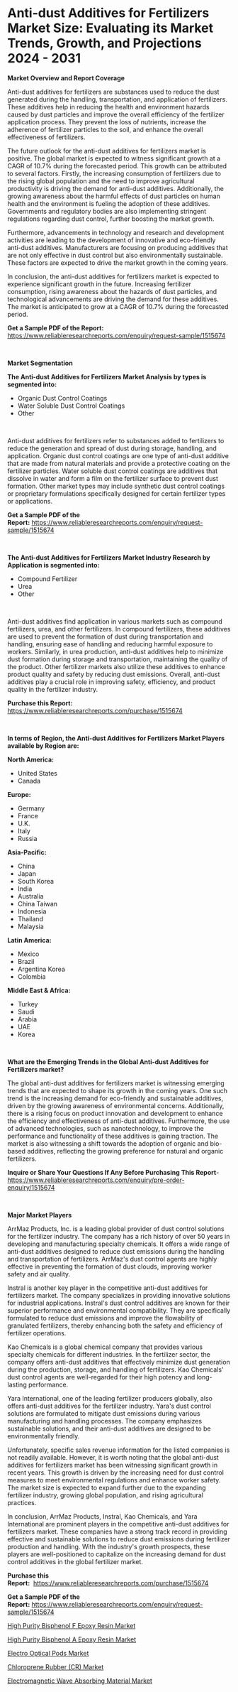 <p><h1>Anti-dust Additives for Fertilizers Market Size: Evaluating its Market Trends, Growth, and Projections 2024 - 2031</h1></p><p><strong>Market Overview and Report Coverage</strong></p>
<p><p>Anti-dust additives for fertilizers are substances used to reduce the dust generated during the handling, transportation, and application of fertilizers. These additives help in reducing the health and environment hazards caused by dust particles and improve the overall efficiency of the fertilizer application process. They prevent the loss of nutrients, increase the adherence of fertilizer particles to the soil, and enhance the overall effectiveness of fertilizers.</p><p>The future outlook for the anti-dust additives for fertilizers market is positive. The global market is expected to witness significant growth at a CAGR of 10.7% during the forecasted period. This growth can be attributed to several factors. Firstly, the increasing consumption of fertilizers due to the rising global population and the need to improve agricultural productivity is driving the demand for anti-dust additives. Additionally, the growing awareness about the harmful effects of dust particles on human health and the environment is fueling the adoption of these additives. Governments and regulatory bodies are also implementing stringent regulations regarding dust control, further boosting the market growth.</p><p>Furthermore, advancements in technology and research and development activities are leading to the development of innovative and eco-friendly anti-dust additives. Manufacturers are focusing on producing additives that are not only effective in dust control but also environmentally sustainable. These factors are expected to drive the market growth in the coming years.</p><p>In conclusion, the anti-dust additives for fertilizers market is expected to experience significant growth in the future. Increasing fertilizer consumption, rising awareness about the hazards of dust particles, and technological advancements are driving the demand for these additives. The market is anticipated to grow at a CAGR of 10.7% during the forecasted period.</p></p>
<p><strong>Get a Sample PDF of the Report:</strong> <a href="https://www.reliableresearchreports.com/enquiry/request-sample/1515674">https://www.reliableresearchreports.com/enquiry/request-sample/1515674</a></p>
<p>&nbsp;</p>
<p><strong>Market Segmentation</strong></p>
<p><strong>The Anti-dust Additives for Fertilizers Market Analysis by types is segmented into:</strong></p>
<p><ul><li>Organic Dust Control Coatings</li><li>Water Soluble Dust Control Coatings</li><li>Other</li></ul></p>
<p>&nbsp;</p>
<p><p>Anti-dust additives for fertilizers refer to substances added to fertilizers to reduce the generation and spread of dust during storage, handling, and application. Organic dust control coatings are one type of anti-dust additive that are made from natural materials and provide a protective coating on the fertilizer particles. Water soluble dust control coatings are additives that dissolve in water and form a film on the fertilizer surface to prevent dust formation. Other market types may include synthetic dust control coatings or proprietary formulations specifically designed for certain fertilizer types or applications.</p></p>
<p><strong>Get a Sample PDF of the Report:</strong>&nbsp;<a href="https://www.reliableresearchreports.com/enquiry/request-sample/1515674">https://www.reliableresearchreports.com/enquiry/request-sample/1515674</a></p>
<p>&nbsp;</p>
<p><strong>The Anti-dust Additives for Fertilizers Market Industry Research by Application is segmented into:</strong></p>
<p><ul><li>Compound Fertilizer</li><li>Urea</li><li>Other</li></ul></p>
<p>&nbsp;</p>
<p><p>Anti-dust additives find application in various markets such as compound fertilizers, urea, and other fertilizers. In compound fertilizers, these additives are used to prevent the formation of dust during transportation and handling, ensuring ease of handling and reducing harmful exposure to workers. Similarly, in urea production, anti-dust additives help to minimize dust formation during storage and transportation, maintaining the quality of the product. Other fertilizer markets also utilize these additives to enhance product quality and safety by reducing dust emissions. Overall, anti-dust additives play a crucial role in improving safety, efficiency, and product quality in the fertilizer industry.</p></p>
<p><strong>Purchase this Report:</strong>&nbsp; <a href="https://www.reliableresearchreports.com/purchase/1515674">https://www.reliableresearchreports.com/purchase/1515674</a></p>
<p>&nbsp;</p>
<p><strong>In terms of Region, the Anti-dust Additives for Fertilizers Market Players available by Region are:</strong></p>
<p>
    <p> <strong> North America: </strong>
        <ul>
            <li>United States</li>
            <li>Canada</li>
        </ul>
        </p> 
    <p> <strong> Europe: </strong>
        <ul>
            <li>Germany</li>
            <li>France</li>
            <li>U.K.</li>
            <li>Italy</li>
            <li>Russia</li>
        </ul>
        </p> 
    <p> <strong> Asia-Pacific: </strong>
        <ul>
            <li>China</li>
            <li>Japan</li>
            <li>South Korea</li>
            <li>India</li>
            <li>Australia</li>
            <li>China Taiwan</li>
            <li>Indonesia</li>
            <li>Thailand</li>
            <li>Malaysia</li>
        </ul>
        </p> 
    <p> <strong> Latin America: </strong>
        <ul>
            <li>Mexico</li>
            <li>Brazil</li>
            <li>Argentina Korea</li>
            <li>Colombia</li>
        </ul>
        </p> 
    <p> <strong> Middle East & Africa: </strong>
        <ul>
            <li>Turkey</li>
            <li>Saudi</li>
            <li>Arabia</li>
            <li>UAE</li>
            <li>Korea</li>
        </ul>
    </p>
    </p>
<p>&nbsp;</p>
<p><strong>What are the Emerging Trends in the Global Anti-dust Additives for Fertilizers market?</strong></p>
<p><p>The global anti-dust additives for fertilizers market is witnessing emerging trends that are expected to shape its growth in the coming years. One such trend is the increasing demand for eco-friendly and sustainable additives, driven by the growing awareness of environmental concerns. Additionally, there is a rising focus on product innovation and development to enhance the efficiency and effectiveness of anti-dust additives. Furthermore, the use of advanced technologies, such as nanotechnology, to improve the performance and functionality of these additives is gaining traction. The market is also witnessing a shift towards the adoption of organic and bio-based additives, reflecting the growing preference for natural and organic fertilizers.</p></p>
<p><strong>Inquire or Share Your Questions If Any Before Purchasing This Report</strong>- <a href="https://www.reliableresearchreports.com/enquiry/pre-order-enquiry/1515674">https://www.reliableresearchreports.com/enquiry/pre-order-enquiry/1515674</a></p>
<p>&nbsp;</p>
<p><strong>Major Market Players</strong></p>
<p><p>ArrMaz Products, Inc. is a leading global provider of dust control solutions for the fertilizer industry. The company has a rich history of over 50 years in developing and manufacturing specialty chemicals. It offers a wide range of anti-dust additives designed to reduce dust emissions during the handling and transportation of fertilizers. ArrMaz's dust control agents are highly effective in preventing the formation of dust clouds, improving worker safety and air quality.</p><p>Instral is another key player in the competitive anti-dust additives for fertilizers market. The company specializes in providing innovative solutions for industrial applications. Instral's dust control additives are known for their superior performance and environmental compatibility. They are specifically formulated to reduce dust emissions and improve the flowability of granulated fertilizers, thereby enhancing both the safety and efficiency of fertilizer operations.</p><p>Kao Chemicals is a global chemical company that provides various specialty chemicals for different industries. In the fertilizer sector, the company offers anti-dust additives that effectively minimize dust generation during the production, storage, and handling of fertilizers. Kao Chemicals' dust control agents are well-regarded for their high potency and long-lasting performance.</p><p>Yara International, one of the leading fertilizer producers globally, also offers anti-dust additives for the fertilizer industry. Yara's dust control solutions are formulated to mitigate dust emissions during various manufacturing and handling processes. The company emphasizes sustainable solutions, and their anti-dust additives are designed to be environmentally friendly.</p><p>Unfortunately, specific sales revenue information for the listed companies is not readily available. However, it is worth noting that the global anti-dust additives for fertilizers market has been witnessing significant growth in recent years. This growth is driven by the increasing need for dust control measures to meet environmental regulations and enhance worker safety. The market size is expected to expand further due to the expanding fertilizer industry, growing global population, and rising agricultural practices.</p><p>In conclusion, ArrMaz Products, Instral, Kao Chemicals, and Yara International are prominent players in the competitive anti-dust additives for fertilizers market. These companies have a strong track record in providing effective and sustainable solutions to reduce dust emissions during fertilizer production and handling. With the industry's growth prospects, these players are well-positioned to capitalize on the increasing demand for dust control additives in the global fertilizer market.</p></p>
<p><strong>Purchase this Report:</strong>&nbsp;&nbsp;<a href="https://www.reliableresearchreports.com/purchase/1515674">https://www.reliableresearchreports.com/purchase/1515674</a></p>
<p></p>
<p><strong>Get a Sample PDF of the Report:</strong>&nbsp;<a href="https://www.reliableresearchreports.com/enquiry/request-sample/1515674">https://www.reliableresearchreports.com/enquiry/request-sample/1515674</a></p>
<p><p><a href="https://github.com/YashRP12/Market-Research-Report-List-2/blob/main/high-purity-bisphenol-f-epoxy-resin-market.md">High Purity Bisphenol F Epoxy Resin Market</a></p><p><a href="https://github.com/Chiragrp24/Market-Research-Report-List-2/blob/main/high-purity-bisphenol-a-epoxy-resin-market.md">High Purity Bisphenol A Epoxy Resin Market</a></p><p><a href="https://issuu.com/reportprime-2/docs/electro-optical-pods-market-size-2030.pptx">Electro Optical Pods Market</a></p><p><a href="https://issuu.com/reportprime-2/docs/chloroprene-rubber-cr-market-size-2030.pptx">Chloroprene Rubber (CR) Market</a></p><p><a href="https://issuu.com/reportprime-2/docs/electromagnetic-wave-absorbing-material-market-siz">Electromagnetic Wave Absorbing Material Market</a></p></p>